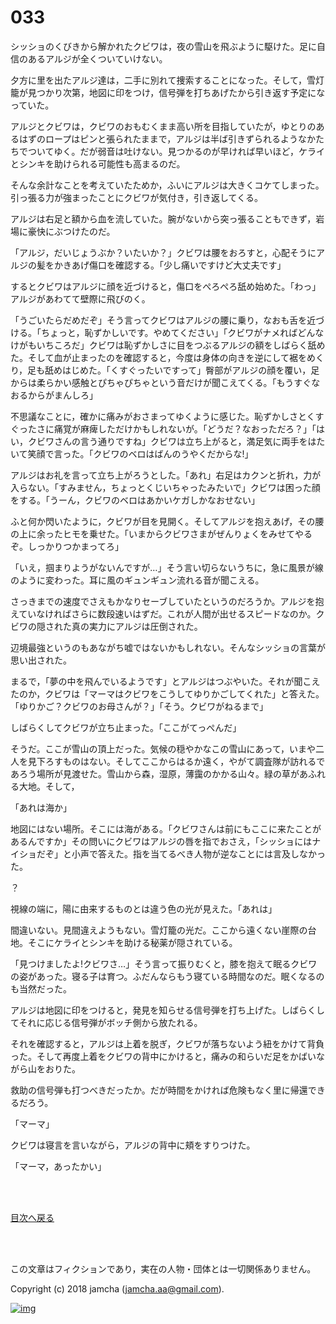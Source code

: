 # 033

シッショのくびきから解かれたクビワは，夜の雪山を飛ぶように駆けた。足に自信のあるアルジが全くついていけない。  

夕方に里を出たアルジ達は，二手に別れて捜索することになった。そして，雪灯籠が見つかり次第，地図に印をつけ，信号弾を打ちあげたから引き返す予定になっていた。  

アルジとクビワは，クビワのおもむくまま高い所を目指していたが，ゆとりのあるはずのロープはピンと張られたままで，アルジは半ば引きずられるようなかたちでついてゆく。だが弱音は吐けない。見つかるのが早ければ早いほど，ケライとシンキを助けられる可能性も高まるのだ。  

そんな余計なことを考えていたためか，ふいにアルジは大きくコケてしまった。引っ張る力が強まったことにクビワが気付き，引き返してくる。  

アルジは右足と額から血を流していた。腕がないから突っ張ることもできず，岩場に豪快にぶつけたのだ。  

「アルジ，だいじょうぶか？いたいか？」クビワは腰をおろすと，心配そうにアルジの髪をかきあげ傷口を確認する。「少し痛いですけど大丈夫です」  

するとクビワはアルジに顔を近づけると，傷口をぺろぺろ舐め始めた。「わっ」アルジがあわてて壁際に飛びのく。  

「うごいたらだめだぞ」そう言ってクビワはアルジの腰に乗り，なおも舌を近づける。「ちょっと，恥ずかしいです。やめてください」「クビワがナメればどんなけがもいちころだ」クビワは恥ずかしさに目をつぶるアルジの額をしばらく舐めた。そして血が止まったのを確認すると，今度は身体の向きを逆にして裾をめくり，足も舐めはじめた。「くすぐったいですって」臀部がアルジの顔を覆い，足からは柔らかい感触とぴちゃぴちゃという音だけが聞こえてくる。「もうすぐなおるからがまんしろ」  

不思議なことに，確かに痛みがおさまってゆくように感じた。恥ずかしさとくすぐったさに痛覚が麻痺しただけかもしれないが。「どうだ？なおっただろ？」「はい，クビワさんの言う通りですね」クビワは立ち上がると，満足気に両手をはたいて笑顔で言った。「クビワのベロはばんのうやくだからな!」  

アルジはお礼を言って立ち上がろうとした。「あれ」右足はカクンと折れ，力が入らない。「すみません，ちょっとくじいちゃったみたいで」クビワは困った顔をする。「うーん，クビワのベロはあかいケガしかなおせない」  

ふと何か閃いたように，クビワが目を見開く。そしてアルジを抱えあげ，その腰の上に余ったヒモを乗せた。「いまからクビワさまがぜんりょくをみせてやるぞ。しっかりつかまってろ」  

「いえ，掴まりようがないんですが…」そう言い切らないうちに，急に風景が線のように変わった。耳に風のギュンギュン流れる音が聞こえる。  

さっきまでの速度でさえもかなりセーブしていたというのだろうか。アルジを抱えていなければさらに数段速いはずだ。これが人間が出せるスピードなのか。クビワの隠された真の実力にアルジは圧倒された。  

辺境最強というのもあながち嘘ではないかもしれない。そんなシッショの言葉が思い出された。  

まるで，「夢の中を飛んでいるようです」とアルジはつぶやいた。それが聞こえたのか，クビワは「マーマはクビワをこうしてゆりかごしてくれた」と答えた。「ゆりかご？クビワのお母さんが？」「そう。クビワがねるまで」  

しばらくしてクビワが立ち止まった。「ここがてっぺんだ」  

そうだ。ここが雪山の頂上だった。気候の穏やかなこの雪山にあって，いまや二人を見下ろすものはない。そしてここからはるか遠く，やがて調査隊が訪れるであろう場所が見渡せた。雪山から森，湿原，薄靄のかかる山々。緑の草があふれる大地。そして，  

「あれは海か」  

地図にはない場所。そこには海がある。「クビワさんは前にもここに来たことがあるんですか」その問いにクビワはアルジの唇を指でおさえ，「シッショにはナイショだぞ」と小声で答えた。指を当てるべき人物が逆なことには言及しなかった。  

？  

視線の端に，陽に由来するものとは違う色の光が見えた。「あれは」  

間違いない。見間違えようもない。雪灯籠の光だ。ここから遠くない崖際の台地。そこにケライとシンキを助ける秘薬が隠されている。  

「見つけましたよ!クビワさ…」そう言って振りむくと，膝を抱えて眠るクビワの姿があった。寝る子は育つ。ふだんならもう寝ている時間なのだ。眠くなるのも当然だった。  

アルジは地図に印をつけると，発見を知らせる信号弾を打ち上げた。しばらくしてそれに応じる信号弾がボッチ側から放たれる。  

それを確認すると，アルジは上着を脱ぎ，クビワが落ちないよう紐をかけて背負った。そして再度上着をクビワの背中にかけると，痛みの和らいだ足をかばいながら山をおりた。  

救助の信号弾も打つべきだったか。だが時間をかければ危険もなく里に帰還できるだろう。  

「マーマ」  

クビワは寝言を言いながら，アルジの背中に頬をすりつけた。  

「マーマ，あったかい」  

<br>  
<br>  

[目次へ戻る](https://github.com/jamcha-aa/OblivionReports/blob/master/README.md)  

<br>  
<br>  

この文章はフィクションであり，実在の人物・団体とは一切関係ありません。  

Copyright (c) 2018 jamcha (jamcha.aa@gmail.com).  

[![img](http://i.creativecommons.org/l/by-nc-sa/4.0/88x31.png)](http://creativecommons.org/licenses/by-nc-sa/4.0/deed)